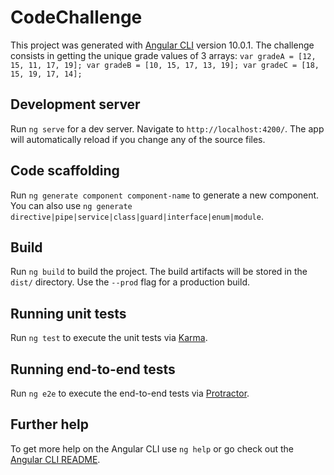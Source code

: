 # CodeChallenge

This project was generated with [Angular CLI](https://github.com/angular/angular-cli) version 10.0.1. The challenge consists in getting the unique grade values of 3 arrays:
    `var gradeA = [12, 15, 11, 17, 19];
    var gradeB = [10, 15, 17, 13, 19];
    var gradeC = [18, 15, 19, 17, 14];`

## Development server

Run `ng serve` for a dev server. Navigate to `http://localhost:4200/`. The app will automatically reload if you change any of the source files.

## Code scaffolding

Run `ng generate component component-name` to generate a new component. You can also use `ng generate directive|pipe|service|class|guard|interface|enum|module`.

## Build

Run `ng build` to build the project. The build artifacts will be stored in the `dist/` directory. Use the `--prod` flag for a production build.

## Running unit tests

Run `ng test` to execute the unit tests via [Karma](https://karma-runner.github.io).

## Running end-to-end tests

Run `ng e2e` to execute the end-to-end tests via [Protractor](http://www.protractortest.org/).

## Further help

To get more help on the Angular CLI use `ng help` or go check out the [Angular CLI README](https://github.com/angular/angular-cli/blob/master/README.md).
